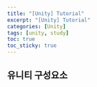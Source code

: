 ```yaml
---
title: "[Unity] Tutorial"
excerpt: "[Unity] Tutorial"
categories: [Unity]
tags: [unity, study]
toc: true
toc_sticky: true
---
```


## 유니티 구성요소
